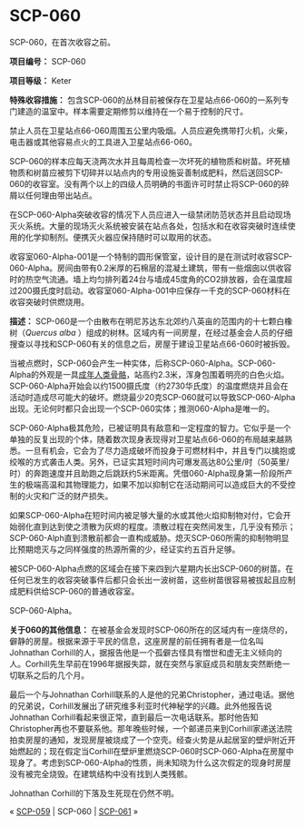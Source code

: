 # SCP-060
                        




SCP-060，在首次收容之前。



**项目编号：** SCP-060

**项目等级：** Keter

**特殊收容措施：** 包含SCP-060的丛林目前被保存在卫星站点66-060的一系列专门建造的温室中。样本需要定期修剪以维持在一个易于控制的尺寸。

禁止人员在卫星站点66-060周围五公里内吸烟。人员应避免携带打火机，火柴，电击器或其他容易点火的工具进入卫星站点66-060。

SCP-060的样本应每天浇两次水并且每周检查一次坏死的植物质和树苗。坏死植物质和树苗应被剪下切碎并以站点内的专用设施妥善制成肥料，然后送回SCP-060的收容室。没有两个以上的四级人员明确的书面许可时禁止将SCP-060的碎屑以任何理由带出站点。

在SCP-060-Alpha突破收容的情况下人员应进入一级禁闭防范状态并且启动现场灭火系统。大量的现场灭火系统被安装在站点各处，包括水和在收容突破时连续使用的化学抑制剂。便携灭火器应保持随时可以取用的状态。

收容室060-Alpha-001是一个特制的圆形保管室，设计目的是在测试时收容SCP-060-Alpha。房间由带有0.2米厚的石棉层的混凝土建筑，带有一些烟囱以供收容时的热空气流通。墙上均匀排列着24台与墙成45度角的CO2排放器，会在温度超过200摄氏度时启动。收容室060-Alpha-001中应保存一千克的SCP-060材料在收容突破时供燃烧用。

**描述：** SCP-060是一个由散布在明尼苏达东北郊约八英亩的范围内的十七颗白橡树（*Quercus alba* ）组成的树林。区域内有一间房屋，在经过基金会人员的仔细搜查以寻找和SCP-060有关的信息之后，房屋于建设卫星站点66-060时被拆毁。

当被点燃时，SCP-060会产生一种实体，后称SCP-060-Alpha。SCP-060-Alpha的外观是一具<a shape='rect' class='newpage' href='/scp-2263'>&#25104;&#24180;&#20154;&#31867;&#39592;&#39612;</a>，站高约2.3米，浑身包围着明亮的白色火焰。SCP-060-Alpha开始会以约1500摄氏度（约2730华氏度）的温度燃烧并且会在活动时造成尽可能大的破坏。燃烧最少20克SCP-060就可以导致SCP-060-Alpha出现。无论何时都只会出现一个SCP-060实体；推测060-Alpha是唯一的。

SCP-060-Alpha极其危险，已被证明具有敌意和一定程度的智力。它似乎是一个单独的反复出现的个体，随着数次现身表现得对卫星站点66-060的布局越来越熟悉。一旦有机会，它会为了尽力造成破坏而投身于可燃材料中，并且专门以擒抱或绞喉的方式袭击人类。另外，已证实其短时间内可爆发高达80公里/时（50英里/时）的奔跑速度并且助跑之后跳跃约5米距离。凭借060-Alpha现身第一阶段所产生的极端高温和其物理能力，如果不加以抑制它在活动期间可以造成巨大的不受控制的火灾和广泛的财产损失。

如果SCP-060-Alpha在短时间内被足够大量的水或其他火焰抑制物对付，它会开始弱化直到达到使之溃散为灰烬的程度。溃散过程在突然间发生，几乎没有预示；SCP-060-Alph直到溃散前都会一直构成威胁。熄灭SCP-060所需的抑制物明显比预期熄灭与之同样强度的热源所需的少，经证实约五百升足够。

被SCP-060-Alpha点燃的区域会在接下来四到六星期内长出SCP-060的树苗。在任何已发生的收容突破事件后都只会长出一波树苗，这些树苗很容易被拔起且应制成肥料供给SCP-060的普通收容室。



SCP-060-Alpha。



**关于060的其他信息：** 在被基金会发现时SCP-060所在的区域内有一座烧尽的，僻静的房屋。根据来源于平民的信息，这座房屋的前任拥有者是一位名叫Johnathan Corhill的人，据报告他是一个孤僻古怪具有憎世和虚无主义倾向的人。Corhill先生早前在1996年据报失踪，就在突然与家庭成员和朋友突然断绝一切联系之后的几个月。

最后一个与Johnathan Corhill联系的人是他的兄弟Christopher，通过电话。据他的兄弟说，Corhill发展出了研究维多利亚时代神秘学的兴趣。此外他报告说Johnathan Corhill看起来很正常，直到最后一次电话联系。那时他告知Christopher再也不要联系他。那年晚些时候，一个邮递员来到Corhill家递送法院拍卖房屋的通知，发现房屋被烧成了一个空壳。经查火势是从起居室的壁炉附近开始燃起的；现在假定当Corhill在壁炉里燃烧SCP-060时SCP-060-Alpha在房屋中现身了。考虑到SCP-060-Alpha的性质，尚未知晓为什么这次假定的现身时房屋没有被完全烧毁。在建筑结构中没有找到人类残骸。

Johnathan Corhill的下落及生死现在仍然不明。



« [SCP-059](/scp-059) | SCP-060 | [SCP-061](/scp-061) »





                    